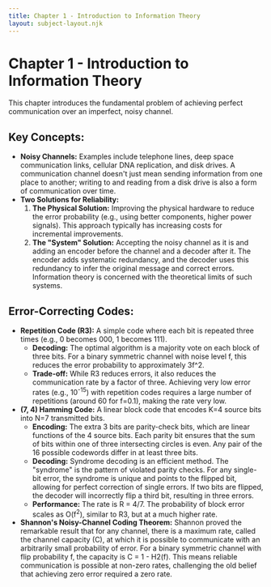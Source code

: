 ```yaml
---
title: Chapter 1 - Introduction to Information Theory
layout: subject-layout.njk
---
```


# Chapter 1 - Introduction to Information Theory
This chapter introduces the fundamental problem of achieving perfect communication over an imperfect, noisy channel.

## Key Concepts:
-   **Noisy Channels:** Examples include telephone lines, deep space communication links, cellular DNA replication, and disk drives. A communication channel doesn't just mean sending information from one place to another; writing to and reading from a disk drive is also a form of communication over time.
-   **Two Solutions for Reliability:**
    1.  **The Physical Solution:** Improving the physical hardware to reduce the error probability (e.g., using better components, higher power signals). This approach typically has increasing costs for incremental improvements.
    2.  **The "System" Solution:** Accepting the noisy channel as it is and adding an encoder before the channel and a decoder after it. The encoder adds systematic redundancy, and the decoder uses this redundancy to infer the original message and correct errors. Information theory is concerned with the theoretical limits of such systems.

## Error-Correcting Codes:
-   **Repetition Code (R3):** A simple code where each bit is repeated three times (e.g., 0 becomes 000, 1 becomes 111).
    -   **Decoding:** The optimal algorithm is a majority vote on each block of three bits. For a binary symmetric channel with noise level f, this reduces the error probability to approximately 3f^2.
    -   **Trade-off:** While R3 reduces errors, it also reduces the communication rate by a factor of three. Achieving very low error rates (e.g., 10<sup>-15</sup>) with repetition codes requires a large number of repetitions (around 60 for f=0.1), making the rate very low.
-   **(7, 4) Hamming Code:** A linear block code that encodes K=4 source bits into N=7 transmitted bits.
    -   **Encoding:** The extra 3 bits are parity-check bits, which are linear functions of the 4 source bits. Each parity bit ensures that the sum of bits within one of three intersecting circles is even. Any pair of the 16 possible codewords differ in at least three bits.
    -   **Decoding:** Syndrome decoding is an efficient method. The "syndrome" is the pattern of violated parity checks. For any single-bit error, the syndrome is unique and points to the flipped bit, allowing for perfect correction of single errors. If two bits are flipped, the decoder will incorrectly flip a third bit, resulting in three errors.
    -   **Performance:** The rate is R = 4/7. The probability of block error scales as O(f<sup>2</sup>), similar to R3, but at a much higher rate.
-   **Shannon's Noisy-Channel Coding Theorem:** Shannon proved the remarkable result that for any channel, there is a maximum rate, called the channel capacity (C), at which it is possible to communicate with an arbitrarily small probability of error. For a binary symmetric channel with flip probability f, the capacity is C = 1 - H2(f). This means reliable communication is possible at non-zero rates, challenging the old belief that achieving zero error required a zero rate.
